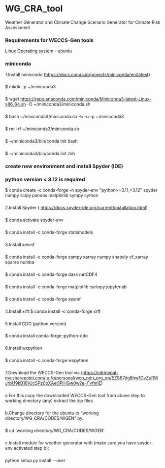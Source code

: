 # WG_CRA_tool
Weather Generator and Climate Change Scenario Generator for Climate Risk Assessment
### Requirements for WECCS-Gen tools
Linux Operating system - ubuntu  
### miniconda 
1.Install minicondo (https://docs.conda.io/projects/miniconda/en/latest)
   ### 
   $ mkdir -p ~/miniconda3
   ### 
   $ wget https://repo.anaconda.com/miniconda/Miniconda3-latest-Linux-x86_64.sh -O ~/miniconda3/miniconda.sh
   ### 
   $ bash ~/miniconda3/miniconda.sh -b -u -p ~/miniconda3
   ### 
   $ rm -rf ~/miniconda3/miniconda.sh
   ### 
   $ ~/miniconda3/bin/conda init bash
   ### 
   $ ~/miniconda3/bin/conda init zsh
### create new environment and install Spyder (IDE) 
### python version < 3.12 is required 
$ conda create -c conda-forge -n spyder-env "python>=3.11,<3.12" spyder numpy scipy pandas matplotlib sympy cython
###
2.Install Spyder ( https://docs.spyder-ide.org/current/installation.html)
###
$ conda activate spyder-env
### 
$ conda install -c conda-forge statsmodels 
### 
3.Install xesmf
###
$ conda install -c conda-forge esmpy xarray numpy shapely cf_xarray sparse numba
### 
###
$ conda install -c conda-forge dask netCDF4
###
$ conda install -c conda-forge matplotlib cartopy jupyterlab
###
$ conda install -c conda-forge xesmf
###
4.Install xrft
$ conda install -c conda-forge xrft
###
5.Install CDO (python version)
###
$ conda install conda-forge::python-cdo
###
6.Install wxpython
###
$ conda install -c conda-forge wxpython
###
7.Download the WECCS-Gen tool via (https://ndrinepal-my.sharepoint.com/:u:/g/personal/wcp_ndri_org_np/EZS67dg8hw1GvZuRWJrbU9kB18VJcSPz6pXAet1PiHGw0w?e=FvfmIE)
###
a.For this copy the downloaded WECCS-Gen tool from above step to working directory (any) extract the zip files
###
b.Change directory for the ubuntu to “working directory/WG_CRA/CODES/WGEN” by:
###
$ cd ‘working directory/WG_CRA/CODES/WGEN’
###
c.Install module for weather generator with (make sure you have spyder-env activated step b):
###
python setup.py install --user



